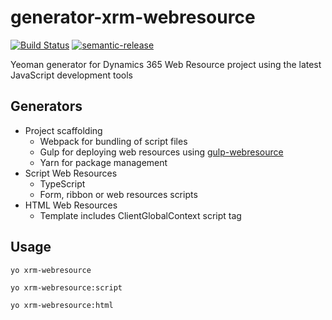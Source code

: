 # generator-xrm-webresource
[![Build Status](https://travis-ci.org/derekfinlinson/generator-xrm-webresource.png?branch=master)](https://travis-ci.org/derekfinlinson/generator-xrm-webresource) [![semantic-release](https://img.shields.io/badge/%20%20%F0%9F%93%A6%F0%9F%9A%80-semantic--release-e10079.svg?style=flat-square)](https://github.com/semantic-release/semantic-release)

Yeoman generator for Dynamics 365 Web Resource project using the latest JavaScript development tools

## Generators

* Project scaffolding
  * Webpack for bundling of script files
  * Gulp for deploying web resources using [gulp-webresource](https://github.com/davidyack/gulp-webresource)
  * Yarn for package management
* Script Web Resources
  * TypeScript
  * Form, ribbon or web resources scripts
* HTML Web Resources
  * Template includes ClientGlobalContext script tag

## Usage

```node
yo xrm-webresource

yo xrm-webresource:script

yo xrm-webresource:html
```

